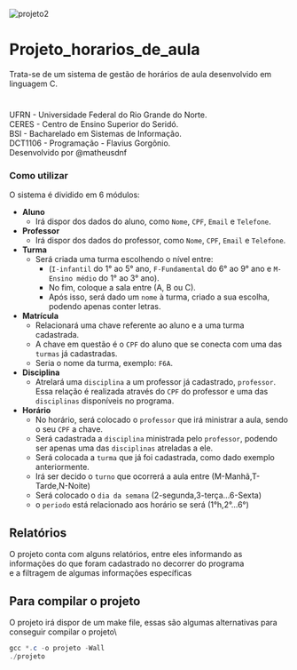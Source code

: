 ![projeto2](https://github.com/Matheusdnf/projeto_horarios_de_aula/assets/142422460/ad07d984-9941-4a9e-bc32-38a912675a1e)

# Projeto_horarios_de_aula
Trata-se de um sistema de gestão de horários de aula desenvolvido em linguagem C.
#
UFRN - Universidade Federal do Rio Grande do Norte.\
CERES - Centro de Ensino Superior do Seridó.\
BSI - Bacharelado em Sistemas de Informação.\
DCT1106 - Programação - Flavius Gorgônio.\
Desenvolvido por @matheusdnf

### Como utilizar
O sistema é dividido em 6 módulos:
* **Aluno**
  - Irá dispor dos dados do aluno, como `Nome`, `CPF`, `Email` e `Telefone`.
* **Professor**
  - Irá dispor dos dados do professor, como `Nome`, `CPF`, `Email` e `Telefone`.
* **Turma**
  - Será criada uma turma escolhendo o nível entre:
    - (`I-infantil` do 1° ao 5° ano, `F-Fundamental` do 6° ao 9° ano e `M-Ensino médio` do 1° ao 3° ano).
    - No fim, coloque a sala entre (A, B ou C).
    - Após isso, será dado um `nome` à turma, criado a sua escolha, podendo apenas conter letras.
* **Matrícula**
  - Relacionará uma chave referente ao aluno e a uma turma cadastrada.
  - A chave em questão é o `CPF` do aluno que se conecta com uma das `turmas` já cadastradas.
  - Seria o nome da turma, exemplo: `F6A`.
* **Disciplina**
  - Atrelará uma `disciplina` a um professor já cadastrado, `professor`. Essa relação é realizada através do `CPF` do professor e uma das `disciplinas` disponíveis no programa.
* **Horário**
  - No horário, será colocado o `professor` que irá ministrar a aula, sendo o seu `CPF` a chave.
  - Será cadastrada a `disciplina` ministrada pelo `professor`, podendo ser apenas uma das `disciplinas` atreladas a ele.
  - Será colocada a `turma` que já foi cadastrada, como dado exemplo anteriormente.
  - Irá ser decido o `turno` que ocorrerá a aula entre (M-Manhã,T-Tarde,N-Noite)
  - Será colocado o `dia da semana` (2-segunda,3-terça...6-Sexta)
  - o `periodo` está relacionado aos horário se será (1°h,2°...6°)
## Relatórios
O projeto conta com alguns relatórios, entre eles informando as informações do que foram cadastrado no decorrer do programa\
e a filtragem de algumas informações específicas
## Para compilar o projeto
O projeto irá dispor de um make file, essas são algumas alternativas para conseguir compilar o projeto\
```powershell
gcc *.c -o projeto -Wall
./projeto
```

<!--gcc *.c -o projeto -Wall-->

<!--//break (nome da função)
next-próxima linha-->
